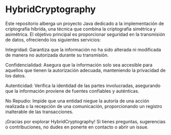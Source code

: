 # HybridCryptography
Este repositorio alberga un proyecto Java dedicado a la implementación de criptografía híbrida, una técnica que combina la criptografía simétrica y asimétrica. El objetivo principal es proporcionar seguridad en la transmisión de datos, ofreciendo los siguientes servicios:

Integridad: Garantiza que la información no ha sido alterada ni modificada de manera no autorizada durante su transmisión.

Confidencialidad: Asegura que la información solo sea accesible para aquellos que tienen la autorización adecuada, manteniendo la privacidad de los datos.

Autenticidad: Verifica la identidad de las partes involucradas, asegurando que la información proviene de fuentes confiables y auténticas.

No Repudio: Impide que una entidad niegue la autoría de una acción realizada o la recepción de una comunicación, proporcionando un registro inalterable de las transacciones.

¡Gracias por explorar HybridCryptography! Si tienes preguntas, sugerencias o contribuciones, no dudes en ponerte en contacto o abrir un issue.
